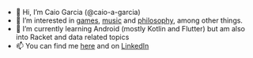 - 👋 Hi, I’m Caio Garcia (@caio-a-garcia)
- 👀 I’m interested in [games](https://www.reddit.com/r/Kenshi/), [music](https://open.spotify.com/playlist/4B5KfekfCphbvzorrXPJNP?si=31cd6f4ff9c845b2) and [philosophy](https://existentialcomics.com/comic/90), among other things. 
- 🌱 I’m currently learning Android (mostly Kotlin and Flutter) but am also into Racket and data related topics
- 📫 You can find me [here](https://github.com/caio-a-garcia) and on [LinkedIn](https://www.linkedin.com/in/caio-garcia-380532163/)

<!---
caio-a-garcia/caio-a-garcia is a ✨ special ✨ repository because its `README.md` (this file) appears on your GitHub profile.
You can click the Preview link to take a look at your changes.
--->
